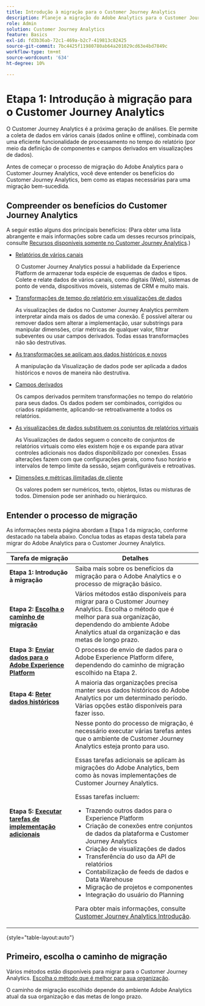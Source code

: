 ```yaml
---
title: Introdução à migração para o Customer Journey Analytics
description: Planeje a migração do Adobe Analytics para o Customer Journey Analytics
role: Admin
solution: Customer Journey Analytics
feature: Basics
exl-id: fd3b36ab-72c1-469a-b2c7-419813c82425
source-git-commit: 7bc4425f11980780ab64a201029cd63e4bd7849c
workflow-type: tm+mt
source-wordcount: '634'
ht-degree: 10%

---
```


# Etapa 1: Introdução à migração para o Customer Journey Analytics

O Customer Journey Analytics é a próxima geração de análises. Ele permite a coleta de dados em vários canais (dados online e offline), combinada com uma eficiente funcionalidade de processamento no tempo do relatório (por meio da definição de componentes e campos derivados em visualizações de dados).

Antes de começar o processo de migração do Adobe Analytics para o Customer Journey Analytics, você deve entender os benefícios do Customer Journey Analytics, bem como as etapas necessárias para uma migração bem-sucedida.

## Compreender os benefícios do Customer Journey Analytics

A seguir estão alguns dos principais benefícios: (Para obter uma lista abrangente e mais informações sobre cada um desses recursos principais, consulte [Recursos disponíveis somente no Customer Journey Analytics](/help/getting-started/aa-vs-cja/cja-aa.md#adobe-customer-journey-analytics-features-not-available-in-adobe-analytics).)

* [Relatórios de vários canais](/help/getting-started/aa-to-cja-user.md#changes-to-data-architecture)

  O Customer Journey Analytics possui a habilidade da Experience Platform de armazenar toda espécie de esquemas de dados e tipos. Colete e relate dados de vários canais, como digitais (Web), sistemas de ponto de venda, dispositivos móveis, sistemas de CRM e muito mais.

* [Transformações de tempo do relatório em visualizações de dados](/help/getting-started/aa-vs-cja/vrs-dataview-sandbox-adc.md#customer-journey-analytics-data-views)

  As visualizações de dados no Customer Journey Analytics permitem interpretar ainda mais os dados de uma conexão. É possível alterar ou remover dados sem alterar a implementação, usar substrings para manipular dimensões, criar métricas de qualquer valor, filtrar subeventes ou usar campos derivados. Todas essas transformações não são destrutivas.

* [As transformações se aplicam aos dados históricos e novos](/help/getting-started/aa-vs-cja/vrs-dataview-sandbox-adc.md)

  A manipulação da Visualização de dados pode ser aplicada a dados históricos e novos de maneira não destrutiva.

* [Campos derivados](/help/data-views/derived-fields/derived-fields.md)

  Os campos derivados permitem transformações no tempo do relatório para seus dados. Os dados podem ser combinados, corrigidos ou criados rapidamente, aplicando-se retroativamente a todos os relatórios.

* [As visualizações de dados substituem os conjuntos de relatórios virtuais](/help/getting-started/aa-to-cja-user.md#changes-to-the-concept-of-virtual-report-suites)

  As Visualizações de dados seguem o conceito de conjuntos de relatórios virtuais como eles existem hoje e os expande para ativar controles adicionais nos dados disponibilizado por conexões. Essas alterações fazem com que configurações gerais, como fuso horário e intervalos de tempo limite da sessão, sejam configuráveis e retroativas.

* [Dimensões e métricas ilimitadas de cliente](/help/getting-started/aa-to-cja-user.md#changes-to-the-concept-of-evars-and-props)

  Os valores podem ser numéricos, texto, objetos, listas ou misturas de todos. Dimension pode ser aninhado ou hierárquico.

## Entender o processo de migração

<!-- Include a graphic of the end-to-end process, as well as links to each step of the process -->
As informações nesta página abordam a Etapa 1 da migração, conforme destacado na tabela abaixo. Conclua todas as etapas desta tabela para migrar do Adobe Analytics para o Customer Journey Analytics.

| Tarefa de migração | Detalhes |
|---------|----------|
| <span class="preview">**Etapa 1: Introdução à migração**</span> | <span class="preview">Saiba mais sobre os benefícios da migração para o Adobe Analytics e o processo de migração básico.</span> |
| **Etapa 2: [Escolha o caminho de migração](/help/getting-started/cja-migration/cja-migration-path.md)** | Vários métodos estão disponíveis para migrar para o Customer Journey Analytics. Escolha o método que é melhor para sua organização, dependendo do ambiente Adobe Analytics atual da organização e das metas de longo prazo. |
| **Etapa 3: [Enviar dados para o Adobe Experience Platform](/help/getting-started/cja-migration/cja-migration-send-to-platform.md)** | O processo de envio de dados para o Adobe Experience Platform difere, dependendo do caminho de migração escolhido na Etapa 2. |
| **Etapa 4: [Reter dados históricos](/help/getting-started/cja-migration/cja-migration-historical-data.md)** | A maioria das organizações precisa manter seus dados históricos do Adobe Analytics por um determinado período. Várias opções estão disponíveis para fazer isso. |
| **Etapa 5: [Executar tarefas de implementação adicionais](/help/getting-started/cja-getting-started.md)** | Nesse ponto do processo de migração, é necessário executar várias tarefas antes que o ambiente de Customer Journey Analytics esteja pronto para uso.<p>Essas tarefas adicionais se aplicam às migrações do Adobe Analytics, bem como às novas implementações de Customer Journey Analytics.</p><p>Essas tarefas incluem:</p><ul><li>Trazendo outros dados para o Experience Platform</li><li>Criação de conexões entre conjuntos de dados da plataforma e Customer Journey Analytics</li><li>Criação de visualizações de dados</li><li>Transferência do uso da API de relatórios</li><li>Contabilização de feeds de dados e Data Warehouse</li><li>Migração de projetos e componentes</li><li>Integração do usuário do Planning</li></ul> <p>Para obter mais informações, consulte [Customer Journey Analytics Introdução](/help/getting-started/cja-getting-started.md). |

{style="table-layout:auto"}

## Primeiro, escolha o caminho de migração

Vários métodos estão disponíveis para migrar para o Customer Journey Analytics. [Escolha o método que é melhor para sua organização](/help/getting-started/cja-migration/cja-migration-path.md).

O caminho de migração escolhido depende do ambiente Adobe Analytics atual da sua organização e das metas de longo prazo.
